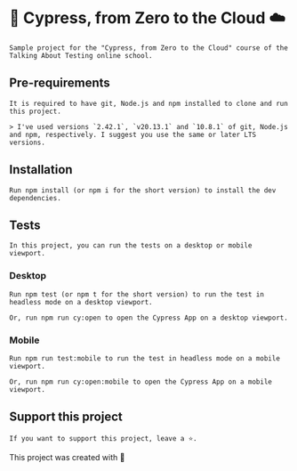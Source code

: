 # 🌲 Cypress, from Zero to the Cloud ☁️

    Sample project for the "Cypress, from Zero to the Cloud" course of the Talking About Testing online school.

## Pre-requirements

    It is required to have git, Node.js and npm installed to clone and run this project.

    > I've used versions `2.42.1`, `v20.13.1` and `10.8.1` of git, Node.js and npm, respectively. I suggest you use the same or later LTS versions.

## Installation
    
    Run npm install (or npm i for the short version) to install the dev dependencies.

## Tests
    In this project, you can run the tests on a desktop or mobile viewport.

### Desktop

    Run npm test (or npm t for the short version) to run the test in headless mode on a desktop viewport.

    Or, run npm run cy:open to open the Cypress App on a desktop viewport.

### Mobile

    Run npm run test:mobile to run the test in headless mode on a mobile viewport.

    Or, run npm run cy:open:mobile to open the Cypress App on a mobile viewport.

## Support this project

    If you want to support this project, leave a ⭐.

This project was created with 💚